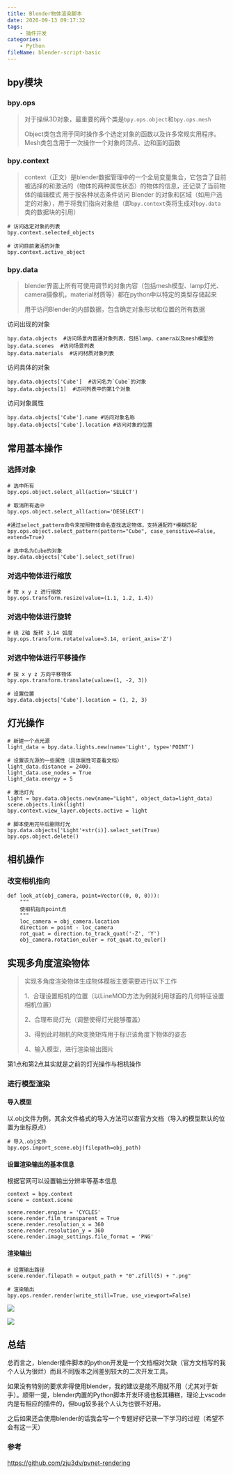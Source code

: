 ```yaml
---
title: Blender物体渲染脚本
date: 2020-09-13 09:17:32
tags:
	- 插件开发
categories:
	- Python
fileName: blender-script-basic
---
```


## bpy模块



### bpy.ops

> 对于操纵3D对象，最重要的两个类是`bpy.ops.object`和`bpy.ops.mesh`
>
> Object类包含用于同时操作多个选定对象的函数以及许多常规实用程序。Mesh类包含用于一次操作一个对象的顶点、边和面的函数

### bpy.context

> context（正文）是blender数据管理中的一个全局变量集合，它包含了目前被选择的和激活的（物体的两种属性状态）的物体的信息，还记录了当前物体的编辑模式
> 用于按各种状态条件访问 Blender 的对象和区域（如用户选定的对象），用于将我们指向对象组（即`bpy.context`类将生成对`bpy.data`类的数据块的引用）

```
# 访问选定对象的列表
bpy.context.selected_objects

# 访问目前激活的对象
bpy.context.active_object
```



### bpy.data

> blender界面上所有可使用调节的对象内容（包括mesh模型、lamp灯光、camera摄像机，material材质等）都在python中以特定的类型存储起来
>
> 用于访问Blender的内部数据，包含确定对象形状和位置的所有数据

访问出现的对象

```
bpy.data.objects  #访问场景内普通对象列表，包括lamp、camera以及mesh模型的
bpy.data.scenes  #访问场景列表
bpy.data.materials  #访问材质对象列表
```

访问具体的对象

```
bpy.data.objects['Cube']  #访问名为`Cube`的对象
bpy.data.objects[1]  #访问列表中的第1个对象
```

访问对象属性

```
bpy.data.objects['Cube'].name #访问对象名称
bpy.data.objects['Cube'].location #访问对象的位置
```



## 常用基本操作

### 选择对象

```
# 选中所有
bpy.ops.object.select_all(action='SELECT')

# 取消所有选中
bpy.ops.object.select_all(action='DESELECT')

#通过select_pattern命令来按照物体命名查找选定物体，支持通配符*模糊匹配
bpy.ops.object.select_pattern(pattern="Cube", case_sensitive=False, extend=True)

# 选中名为Cube的对象
bpy.data.objects['Cube'].select_set(True)
```

### 对选中物体进行缩放

```
# 按 x y z 进行缩放
bpy.ops.transform.resize(value=(1.1, 1.2, 1.4))
```

### 对选中物体进行旋转

```
# 绕 Z轴 旋转 3.14 弧度
bpy.ops.transform.rotate(value=3.14, orient_axis='Z')
```

### 对选中物体进行平移操作

```
# 按 x y z 方向平移物体
bpy.ops.transform.translate(value=(1, -2, 3))

# 设置位置
bpy.data.objects['Cube'].location = (1, 2, 3)
```





## 灯光操作

```
# 新建一个点光源
light_data = bpy.data.lights.new(name='Light', type='POINT')

# 设置该光源的一些属性（具体属性可查看文档）
light_data.distance = 2400.
light_data.use_nodes = True
light_data.energy = 5

# 激活灯光
light = bpy.data.objects.new(name="Light", object_data=light_data)
scene.objects.link(light)
bpy.context.view_layer.objects.active = light

# 脚本使用完毕后删除灯光
bpy.data.objects['Light'+str(i)].select_set(True)
bpy.ops.object.delete()
```



## 相机操作

### 改变相机指向

```
def look_at(obj_camera, point=Vector((0, 0, 0))):
	"""
	使相机指向point点
	"""
    loc_camera = obj_camera.location
    direction = point - loc_camera
    rot_quat = direction.to_track_quat('-Z', 'Y')
    obj_camera.rotation_euler = rot_quat.to_euler()
```



## 实现多角度渲染物体

> 实现多角度渲染物体生成物体模板主要需要进行以下工作
>
> 1、合理设置相机的位置（以LineMOD方法为例就利用球面的几何特征设置相机位置）
>
> 2、合理布局灯光（调整使得灯光能够覆盖）
>
> 3、得到此时相机的Rt变换矩阵用于标识该角度下物体的姿态
>
> 4、输入模型，进行渲染输出图片

第1点和第2点其实就是之前的灯光操作与相机操作

### 进行模型渲染

#### 导入模型

以.obj文件为例，其余文件格式的导入方法可以查官方文档（导入的模型默认的位置为坐标原点）

```
# 导入.obj文件
bpy.ops.import_scene.obj(filepath=obj_path)
```

#### 设置渲染输出的基本信息

根据官网可以设置输出分辨率等基本信息

```
context = bpy.context
scene = context.scene

scene.render.engine = 'CYCLES'
scene.render.film_transparent = True
scene.render.resolution_x = 360
scene.render.resolution_y = 360
scene.render.image_settings.file_format = 'PNG'
```

#### 渲染输出

```
# 设置输出路径
scene.render.filepath = output_path + "0".zfill(5) + ".png"

# 渲染输出
bpy.ops.render.render(write_still=True, use_viewport=False)
```

![](http://cdn.ziyedy.top/Blender%E7%89%A9%E4%BD%93%E6%B8%B2%E6%9F%93%E8%84%9A%E6%9C%AC/%E6%B8%B2%E6%9F%93%E7%BB%93%E6%9E%9C1.png)

![](http://cdn.ziyedy.top/Blender%E7%89%A9%E4%BD%93%E6%B8%B2%E6%9F%93%E8%84%9A%E6%9C%AC/%E6%B8%B2%E6%9F%93%E7%BB%93%E6%9E%9C2.png)



## 总结

总而言之，blender插件脚本的python开发是一个文档相对欠缺（官方文档写的我个人认为很烂）而且不同版本之间差别较大的二次开发工具。

如果没有特别的要求非得使用blender，我的建议是能不用就不用（尤其对于新手）。顺带一提，blender内置的Python脚本开发环境也极其糟糕，理论上vscode内是有相应的插件的，但bug较多我个人认为也很不好用。

之后如果还会使用blender的话我会写一个专题好好记录一下学习的过程（希望不会有这一天）

### 参考

https://github.com/zju3dv/pvnet-rendering













